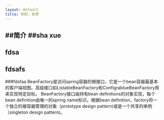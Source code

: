 ```yaml
---
layout: default
title: 你好，世界
---
```

##简介
##sha
xue
--------
## fdsa
## fdsafs ##
###fdsfaa
BeanFactory是访问spring容器的根接口，它是一个bean容器最基本的客户端视图。高级接口如ListableBeanFactory和ConfigrablueBeanFactory用来实现特定目标。
BeanFactory接口由持有bean definitions的对象实现，每个bean definition由唯一的spring name标识。根据bean definition，factory将一个独立的被容器管理的对象（prototype design pattern)或是一个共享的单例（singleton design pattern)。
